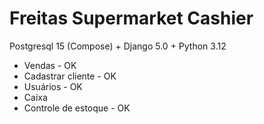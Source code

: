 # Freitas Supermarket Cashier

Postgresql 15 (Compose) + Django 5.0 + Python 3.12

- Vendas - OK
- Cadastrar cliente - OK
- Usuários - OK
- Caixa
- Controle de estoque - OK
